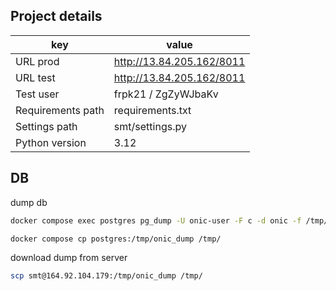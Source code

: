 ## Project details

| key               | value                     | 
|-------------------|---------------------------|
| URL prod          | http://13.84.205.162/8011 | 
| URL test          | http://13.84.205.162/8011 | 
| Test user         | frpk21 / ZgZyWJbaKv       |
| Requirements path | requirements.txt          |
| Settings path     | smt/settings.py           |
| Python version    | 3.12                      |

## DB

dump db

```bash
docker compose exec postgres pg_dump -U onic-user -F c -d onic -f /tmp/onic_dump

docker compose cp postgres:/tmp/onic_dump /tmp/
```

download dump from server

```bash
scp smt@164.92.104.179:/tmp/onic_dump /tmp/
```

```bash
```